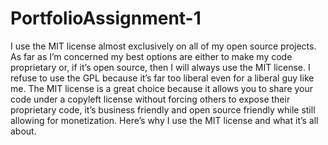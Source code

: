 # PortfolioAssignment-1
I use the MIT license almost exclusively on all of my open source projects. As far as I’m concerned my best options are either to make my code proprietary or, if it’s open source, then I will always use the MIT license. I refuse to use the GPL because it’s far too liberal even for a liberal guy like me. The MIT license is a great choice because it allows you to share your code under a copyleft license without forcing others to expose their proprietary code, it’s business friendly and open source friendly while still allowing for monetization. Here’s why I use the MIT license and what it’s all about.
